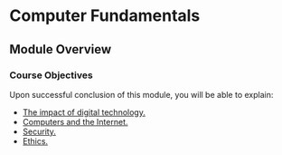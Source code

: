 # Computer Fundamentals

## Module Overview

### Course Objectives

Upon successful conclusion of this module, you will be able to explain:

- [The impact of digital technology.](./L01/README.md)
- [Computers and the Internet.](./L02/README.md)
- [Security.](./L03/README.md)
- [Ethics.](./L04/README.md)
